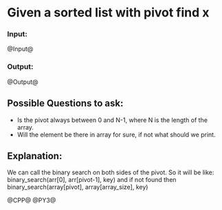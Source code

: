 # Given a sorted list with pivot find x

### Input:
@Input@
### Output:
@Output@

## Possible Questions to ask:
- Is the pivot always between 0 and N-1, where N is the length of the array.
- Will the element be there in array for sure, if not what should we print.

## Explanation:
We can call the binary search on both sides of the pivot. So it will be like:
binary_search(arr[0], arr[pivot-1], key) and if not found then  binary_search(array[pivot], array[array_size], key)

@CPP@
@PY3@

